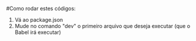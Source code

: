 #Como rodar estes códigos:

1. Vá ao package.json
2. Mude no comando "dev" o primeiro arquivo que deseja executar (que o Babel irá executar)